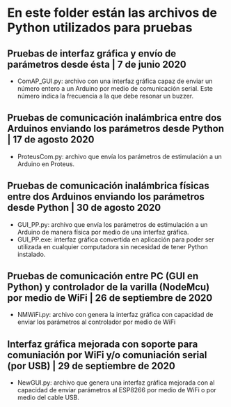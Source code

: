 # En este folder están las archivos de Python utilizados para pruebas

## Pruebas de interfaz gráfica y envío de parámetros desde ésta | 7 de junio 2020

- ComAP_GUI.py: archivo con una interfaz gráfica capaz de enviar un número entero a un Arduino por medio de comunicación serial. Este número indica la frecuencia a la que debe resonar un buzzer. 

## Pruebas de comunicación inalámbrica entre dos Arduinos enviando los parámetros desde Python | 17 de agosto 2020

- ProteusCom.py: archivo que envía los parámetros de estimulación a un Arduino en Proteus. 

## Pruebas de comunicación inalámbrica físicas entre dos Arduinos enviando los parámetros desde Python | 30 de agosto 2020
- GUI_PP.py: archivo que envía los parámetros de estimulación a un Arduino de manera física por medio de una interfaz gráfica.
- GUI_PP.exe: interfaz gráfica convertida en aplicación para poder ser utilizada en cualquier computadora sin necesidad de tener Python instalado. 

## Pruebas de comunicación entre PC (GUI en Python) y controlador de la varilla (NodeMcu) por medio de WiFi | 26 de septiembre de 2020
- NMWiFi.py: archivo con genera la interfaz gráfica con capacidad de enviar los parámetros al controlador por medio de WiFi

## Interfaz gráfica mejorada con soporte para comuniación por WiFi y/o comuniación serial (por USB) | 29 de septiembre de 2020
- NewGUI.py: archivo que genera una interfaz gráfica mejorada con al capacidad de enviar parámetros al ESP8266 por medio de WiFi o por medio del cable USB.
